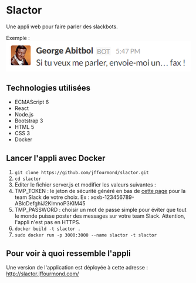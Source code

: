 # Slactor
Une appli web pour faire parler des slackbots.

Exemple :  
![George Abitbol : Si tu veux me parler, envoie-moi un... fax !](img/george.png)

## Technologies utilisées
 
* ECMAScript 6
* React
* Node.js
* Bootstrap 3
* HTML 5
* CSS 3
* Docker

## Lancer l'appli avec Docker 

1. `git clone https://github.com/jffourmond/slactor.git`
2. `cd slactor`
3. Editer le fichier server.js et modifier les valeurs suivantes : 
  1. TMP_TOKEN : le jeton de sécurité généré en bas de [cette page](https://api.slack.com/web) pour la team Slack de votre choix. 
  Ex : xoxb-123456789-ABlcDefghiJ2KlmnoP3KlM45
  2. TMP_PASSWORD : choisir un mot de passe simple pour éviter que tout le monde puisse poster des messages sur votre team Slack. Attention, l'appli n'est pas en HTTPS.
4. `docker build -t slactor .`
5. `sudo docker run -p 3000:3000 --name slactor -t slactor`

## Pour voir à quoi ressemble l'appli

Une version de l'application est déployée à cette adresse : http://slactor.jffourmond.com/
